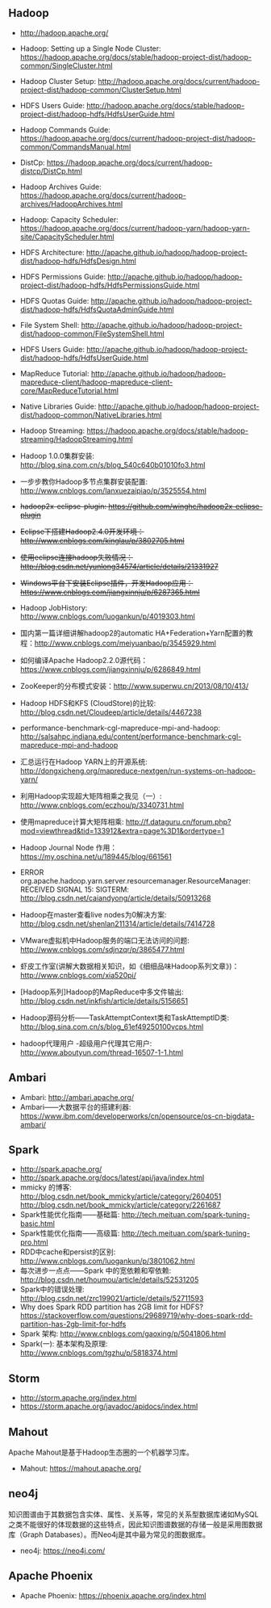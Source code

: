 ## Hadoop

* <http://hadoop.apache.org/>
* Hadoop: Setting up a Single Node Cluster: <https://hadoop.apache.org/docs/stable/hadoop-project-dist/hadoop-common/SingleCluster.html>
* Hadoop Cluster Setup: <http://hadoop.apache.org/docs/current/hadoop-project-dist/hadoop-common/ClusterSetup.html>
* HDFS Users Guide: <http://hadoop.apache.org/docs/stable/hadoop-project-dist/hadoop-hdfs/HdfsUserGuide.html>
* Hadoop Commands Guide: <https://hadoop.apache.org/docs/current/hadoop-project-dist/hadoop-common/CommandsManual.html>
* DistCp: <https://hadoop.apache.org/docs/current/hadoop-distcp/DistCp.html>
* Hadoop Archives Guide: <https://hadoop.apache.org/docs/current/hadoop-archives/HadoopArchives.html>
* Hadoop: Capacity Scheduler: <https://hadoop.apache.org/docs/current/hadoop-yarn/hadoop-yarn-site/CapacityScheduler.html>
* HDFS Architecture: <http://apache.github.io/hadoop/hadoop-project-dist/hadoop-hdfs/HdfsDesign.html>
* HDFS Permissions Guide: <http://apache.github.io/hadoop/hadoop-project-dist/hadoop-hdfs/HdfsPermissionsGuide.html>
* HDFS Quotas Guide: <http://apache.github.io/hadoop/hadoop-project-dist/hadoop-hdfs/HdfsQuotaAdminGuide.html>
* File System Shell: <http://apache.github.io/hadoop/hadoop-project-dist/hadoop-common/FileSystemShell.html>
* HDFS Users Guide: <http://apache.github.io/hadoop/hadoop-project-dist/hadoop-hdfs/HdfsUserGuide.html>
* MapReduce Tutorial: <http://apache.github.io/hadoop/hadoop-mapreduce-client/hadoop-mapreduce-client-core/MapReduceTutorial.html>
* Native Libraries Guide: <http://apache.github.io/hadoop/hadoop-project-dist/hadoop-common/NativeLibraries.html>
* Hadoop Streaming: <https://hadoop.apache.org/docs/stable/hadoop-streaming/HadoopStreaming.html>

* Hadoop 1.0.0集群安装: <http://blog.sina.com.cn/s/blog_540c640b01010fo3.html>
* 一步步教你Hadoop多节点集群安装配置: <http://www.cnblogs.com/lanxuezaipiao/p/3525554.html>
* ~~hadoop2x-eclipse-plugin: <https://github.com/winghc/hadoop2x-eclipse-plugin>~~
* ~~Eclipse下搭建Hadoop2.4.0开发环境：<http://www.cnblogs.com/kinglau/p/3802705.html>~~
* ~~使用eclipse连接hadoop失败情况：<http://blog.csdn.net/yunlong34574/article/details/21331927>~~
* ~~Windows平台下安装Eclipse插件，开发Hadoop应用：<https://www.cnblogs.com/jiangxinnju/p/6287365.html>~~
* Hadoop JobHistory: <http://www.cnblogs.com/luogankun/p/4019303.html>

* 国内第一篇详细讲解hadoop2的automatic HA+Federation+Yarn配置的教程：<http://www.cnblogs.com/meiyuanbao/p/3545929.html>
* 如何编译Apache Hadoop2.2.0源代码：<https://www.cnblogs.com/jiangxinnju/p/6286849.html>
* ZooKeeper的分布模式安装：<http://www.superwu.cn/2013/08/10/413/>
* Hadoop HDFS和KFS (CloudStore)的比较: <http://blog.csdn.net/Cloudeep/article/details/4467238>
* performance-benchmark-cgl-mapreduce-mpi-and-hadoop: <http://salsahpc.indiana.edu/content/performance-benchmark-cgl-mapreduce-mpi-and-hadoop>
* 汇总运行在Hadoop YARN上的开源系统: <http://dongxicheng.org/mapreduce-nextgen/run-systems-on-hadoop-yarn/>
* 利用Hadoop实现超大矩阵相乘之我见（一）: <http://www.cnblogs.com/eczhou/p/3340731.html>
* 使用mapreduce计算大矩阵相乘: <http://f.dataguru.cn/forum.php?mod=viewthread&tid=133912&extra=page%3D1&ordertype=1>

* Hadoop Journal Node 作用：<https://my.oschina.net/u/189445/blog/661561>
* ERROR org.apache.hadoop.yarn.server.resourcemanager.ResourceManager: RECEIVED SIGNAL 15: SIGTERM: <http://blog.csdn.net/caiandyong/article/details/50913268>
* Hadoop在master查看live nodes为0解决方案: <http://blog.csdn.net/shenlan211314/article/details/7414728>
* VMware虚拟机中Hadoop服务的端口无法访问的问题: <http://www.cnblogs.com/sdjnzqr/p/3865477.html>

* 虾皮工作室(讲解大数据相关知识，如《细细品味Hadoop系列文章》)：<http://www.cnblogs.com/xia520pi/>
* [Hadoop系列]Hadoop的MapReduce中多文件输出: <http://blog.csdn.net/inkfish/article/details/5156651>
* Hadoop源码分析——TaskAttemptContext类和TaskAttemptID类: <http://blog.sina.com.cn/s/blog_61ef49250100vcps.html>
* hadoop代理用户 -超级用户代理其它用户: <http://www.aboutyun.com/thread-16507-1-1.html>

## Ambari

* Ambari: <http://ambari.apache.org/>
* Ambari——大数据平台的搭建利器: <https://www.ibm.com/developerworks/cn/opensource/os-cn-bigdata-ambari/>

## Spark

* <http://spark.apache.org/>
* <http://spark.apache.org/docs/latest/api/java/index.html>
* mmicky 的博客: <http://blog.csdn.net/book_mmicky/article/category/2604051>    <http://blog.csdn.net/book_mmicky/article/category/2261687>
* Spark性能优化指南——基础篇: <http://tech.meituan.com/spark-tuning-basic.html>
* Spark性能优化指南——高级篇: <http://tech.meituan.com/spark-tuning-pro.html>
* RDD中cache和persist的区别: <http://www.cnblogs.com/luogankun/p/3801062.html>
* 每次进步一点点——Spark 中的宽依赖和窄依赖: <http://blog.csdn.net/houmou/article/details/52531205>
* Spark中的错误处理: <http://blog.csdn.net/zrc199021/article/details/52711593>
* Why does Spark RDD partition has 2GB limit for HDFS? <https://stackoverflow.com/questions/29689719/why-does-spark-rdd-partition-has-2gb-limit-for-hdfs>
* Spark 架构: <http://www.cnblogs.com/gaoxing/p/5041806.html>
* Spark(一): 基本架构及原理: <http://www.cnblogs.com/tgzhu/p/5818374.html>

## Storm

* <http://storm.apache.org/index.html>
* <https://storm.apache.org/javadoc/apidocs/index.html>

## Mahout

Apache Mahout是基于Hadoop生态圈的一个机器学习库。

* Mahout: <https://mahout.apache.org/>

## neo4j

知识图谱由于其数据包含实体、属性、关系等，常见的关系型数据库诸如MySQL之类不能很好的体现数据的这些特点，因此知识图谱数据的存储一般是采用图数据库（Graph Databases）。而Neo4j是其中最为常见的图数据库。

* neo4j: <https://neo4j.com/>

## Apache Phoenix

* Apache Phoenix: <https://phoenix.apache.org/index.html>

